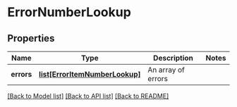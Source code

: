 # ErrorNumberLookup

## Properties
Name | Type | Description | Notes
------------ | ------------- | ------------- | -------------
**errors** | [**list[ErrorItemNumberLookup]**](ErrorItemNumberLookup.md) | An array of errors | 

[[Back to Model list]](../README.md#documentation-for-models) [[Back to API list]](../README.md#documentation-for-api-endpoints) [[Back to README]](../README.md)


